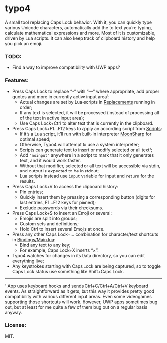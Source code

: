 # typo4
A small tool replacing Caps Lock behavior. With it, you can quickly type various Unicode characters, 
automatically add the to text you’re typing, calculate mathematical expressions and more. Most of it 
is customizable, driven by Lua scripts. It can also keep track of clipboard history and help you pick
an emoji.

### TODO:

- Find a way to improve compatibility with UWP apps?

### Features:

- Press Caps Lock to replace “-” with “—” where appropriate, add proper quotes and more in currently active input area¹:
  - Actual changes are set by Lua-scripts in [Replacements](https://github.com/gro-ove/typo4/tree/master/Typo4Data/Replacements) running in order;
  - If any text is selected, it will be processed (instead of processing all of the text in active input area);
  - Use Caps Lock+Ctrl to alter text that is currently in the clipboard.
- Press Caps Lock+F1…F12 keys to apply an according script from [Scripts](https://github.com/gro-ove/typo4/tree/master/Typo4Data/Scripts):
  - If it’s a Lua script, it’ll run with built-in interpreter [MoonSharp](https://www.moonsharp.org/) for optimal speed;
  - Otherwise, Typo4 will attempt to use a system interpreter;
  - Scripts can generate text to insert or modify selected or all text¹;
  - Add `"noinput"` anywhere in a script to mark that it only generates text, and it would work faster.
  - Without that modifier, selected or all text will be accessible via stdin, and output is expected to be in stdout;
  - Lua scripts instead use `input` variable for input and `return` for the results.
- Press Caps Lock+V to access the clipboard history:
  - Pin entries;
  - Quickly insert them by pressing a corresponding button (digits for last entries, F1…F12 keys for pinned);
  - Exclude passwords via their checksums.
- Press Caps Lock+S to insert an Emoji or several:
  - Emojis are split into groups;
  - Custom sets and definitions;
  - Hold Ctrl to insert several Emojis at once.
- Press any other Caps Lock+… combination for character/text shortcuts in [Bindings/Main.lua](https://github.com/gro-ove/typo4/blob/master/Typo4Data/Bindings/Main.lua):
  - Bind any text to any key;
  - For example, Caps Lock+X inserts “×”.
- Typo4 watches for changes in its Data directory, so you can edit everything live;
- Any keystrokes starting with Caps Lock are being captured, so to toggle Caps Lock status use something like Shift+Caps Lock.

---

¹ App uses keyboard hooks and sends Ctrl+C/Ctrl+A/Ctrl+V keyboard events. As straightforward as it gets, but this way it provides pretty good compatibility with various different input areas. Even some videogames supporting those shortcuts will work. However, UWP apps sometimes bug out, but at least for me quite a few of them bug out on a regular basis anyway.

### License:

MIT.
